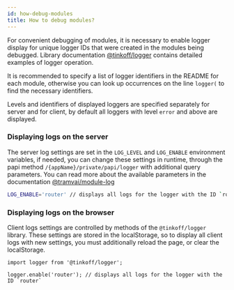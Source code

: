 ```yaml
---
id: how-debug-modules
title: How to debug modules?
---
```


For convenient debugging of modules, it is necessary to enable logger display for unique logger IDs that were created in the modules being debugged. Library documentation [@tinkoff/logger](references/libs/logger.md) contains detailed examples of logger operation.

It is recommended to specify a list of logger identifiers in the README for each module, otherwise you can look up occurrences on the line `logger(` to find the necessary identifiers.

Levels and identifiers of displayed loggers are specified separately for server and for client, by default all loggers with level `error` and above are displayed.

### Displaying logs on the server

The server log settings are set in the `LOG_LEVEL` and `LOG_ENABLE` environment variables, if needed, you can change these settings in runtime, through the papi method `/{appName}/private/papi/logger` with additional query parameters.
You can read more about the available parameters in the documentation [@tramvai/module-log](references/modules/log.md)

```bash
LOG_ENABLE='router' // displays all logs for the logger with the ID `router`
```

### Displaying logs on the browser

Client logs settings are controlled by methods of the `@tinkoff/logger` library.
These settings are stored in the localStorage, so to display all client logs with new settings, you must additionally reload the page, or clear the localStorage.

```tsx
import logger from '@tinkoff/logger';

logger.enable('router'); // displays all logs for the logger with the ID `router`
```
